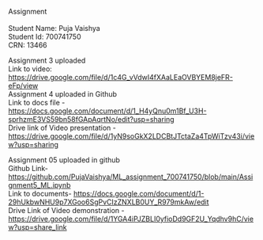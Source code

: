 Assignment
<br/>
<br/>
Student Name: Puja Vaishya<br/>
Student Id: 700741750<br/>
CRN: 13466<br/>

Assignment 3 uploaded<br/>
Link to video: https://drive.google.com/file/d/1c4G_vVdwI4fXAaLEaOVBYEM8jeFR-eFp/view<br/>
Assignment 4 uploaded in Github <br/>
Link to docs file - https://docs.google.com/document/d/1_H4yQnu0m1Bf_U3H-sprhzmE3VS59bn58fGApAqrtNo/edit?usp=sharing <br/>
Drive link of Video presentation - https://drive.google.com/file/d/1yN9soGkX2LDCBtJTctaZa4TpWiTzv43i/view?usp=sharing


Assignment 05 uploaded in github <br/>
Github Link- https://github.com/PujaVaishya/ML_assignment_700741750/blob/main/Assignment5_ML.ipynb <br/>
Link to documents- https://docs.google.com/document/d/1-29hUkbwNHU9p7XGoo6SgPvCIzZNXLB0UY_R979mkAw/edit <br/>
Drive Link of Video demonstration - https://drive.google.com/file/d/1YGA4iPJZBLI0yfioDd9GF2U_Yqdhv9hC/view?usp=share_link

